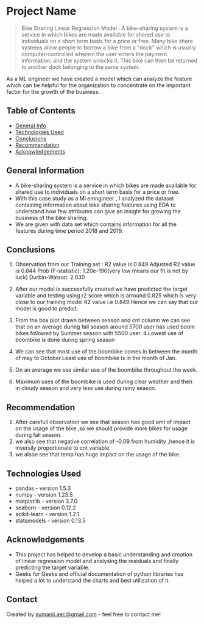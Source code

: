 # Project Name
> Bike Sharing Linear Regression Model :
    A bike-sharing system is a service in which bikes are made available for shared use to individuals on a short term basis for a price or free. Many bike share systems allow people to borrow a bike from a "dock" which is usually computer-controlled wherein the user enters the payment information, and the system unlocks it. This bike can then be returned to another dock belonging to the same system.


As a ML engineer we have created a model which can analyze the feature which can be helpful for the organization to concentrate  on the important factor  for the growth of the business.
 


## Table of Contents
* [General Info](#general-information)
* [Technologies Used](#technologies-used)
* [Conclusions](#conclusions)
* [Recommendation](#Recommendation)
* [Acknowledgements](#acknowledgements)


## General Information
- A bike-sharing system is a service in which bikes are made available for shared use to individuals on a short term basis for a price or free.
- With this case study as a Ml emngineer , I analyzed the dataset containing information about  bike sharing features  using EDA to    understand how few attributes can give an insight for growing the business of the bike sharing.
- We are given with  data set  which contains  information for all the features  during time period 2018 and 2019. 

<!-- You don't have to answer all the questions - just the ones relevant to your project. -->

## Conclusions
1. Observation from our Training set :
        R2 value is 0.849
        Adjusted R2 value is 0.844
        Prob (F-statistic): 1.20e-190(very low means our fit is not by luck)
        Durbin-Watson: 2.030
2. After our model is successfully created we have predicted the target variable and testing using r2 score which is arround 0.825  which is very close to our training model R2 value i.e 0.849.Hence we can say that our model is good to predict.

3.	From the box plot drawn between season and cnt column we can see that on an average during  fall season around 5700 user has used boom      bikes followed by Summer season with 5500 user.
4.Lowest use of boombike is done during spring season
5. We can see that most use of the boombike comes in  between the month of may to October.Least use of boombike is in the month of Jan.
6. On an average we see similar use of the boombike throughout the week.
7. Maximum uses of the boombike is used during clear weather and then in cloudy season and very less use during rainy season.


## Recommendation
1. After carefull observation we see that season has good amt of impact on the usage of the bike ,so we should provide more bikes for usage during  fall season.
2. we also see that negative correlation of -0.09 from humidity ,hence it is inversily proportionate to cnt variable.
3. we alsoe see that temp has huge impact on the usage of the bike.





## Technologies Used
- pandas - version 1.5.3
- numpy - version 1.23.5
- matplotlib - version 3.7.0
- seaborn - version 0.12.2
- scikit-learn - version 1.2.1
- statsmodels - version 0.13.5



## Acknowledgements
- This project has helped to  develop a basic understanding and creation of linear regression model and analysing the residuals and finally predicting the target variable.
- Geeks for Geeks and official documentation of python libraries has helped a lot to understand the charts and best utilization of it.



## Contact
Created by sumanji.aec@gmail.com  - feel free to contact me!

